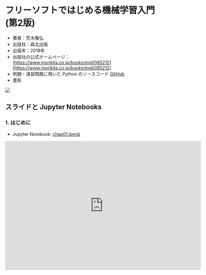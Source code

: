 # フリーソフトではじめる機械学習入門 (第2版)

* 著者：荒木雅弘
* 出版社：森北出版
* 出版年：2018年
* 出版社の公式ホームページ：[https://www.morikita.co.jp/books/mid/085212](https://www.morikita.co.jp/books/mid/085212)
* 例題・演習問題に用いた Python のソースコード [GitHub](https://github.com/MasahiroAraki/MachineLearning/tree/master/Python)
* 書影  
<a href="https://www.morikita.co.jp/books/mid/085212" target="_blank">
          <img src="https://www.morikita.co.jp/storage/images/cvr/085212cvr.jpg" style="border: 1px"/>
</a>

## スライドと Jupyter Notebooks

### 1. はじめに

* Jupyter Notebook: [chap01.ipynb](https://github.com/MasahiroAraki/MachineLearning/blob/master/Python/chap01.ipynb)

<iframe src="https://www.docswell.com/slide/58GW69/embed" allowfullscreen="true" class="docswell-iframe" width="620" height="406" style="border: 1px solid #ccc; display: block; margin: 0px auto; padding: 0px; aspect-ratio: 620/406;"></iframe>
